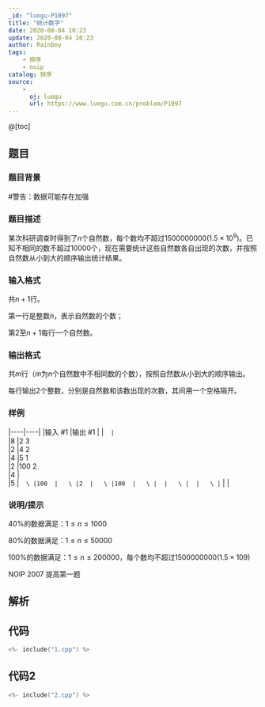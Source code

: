 ```yaml
---
_id: "luogu-P1097"
title: "统计数字"
date: 2020-08-04 10:23
update: 2020-08-04 10:23
author: Rainboy
tags:
    - 排序
    - noip
catalog: 排序
source: 
    - 
      oj: luogu
      url: https://www.luogu.com.cn/problem/P1097
---
```


@[toc]

## 题目

### 题目背景 
#警告：数据可能存在加强




### 题目描述

某次科研调查时得到了$n$个自然数，每个数均不超过$1500000000(1.5 \times 10^9)$。已知不相同的数不超过$10000$个，现在需要统计这些自然数各自出现的次数，并按照自然数从小到大的顺序输出统计结果。




### 输入格式
共$n+1$行。

第一行是整数$n$，表示自然数的个数；

第$2$至$n+1$每行一个自然数。




### 输出格式

共$m$行（$m$为$n$个自然数中不相同数的个数），按照自然数从小到大的顺序输出。  

每行输出$2$个整数，分别是自然数和该数出现的次数，其间用一个空格隔开。




### 样例

|----|----|
|输入 #1  |输出 #1  |
|```  |```  \
|8  |2 3  \
|2  |4 2  \
|4  |5 1  \
|2  |100 2  \
|4  |  \
|5  |```  \
|100  |   \
|2  |   \
|100  |   \
|  |   \
|  |   \
|```  |   |



### 说明/提示
$40\%$的数据满足：$1  \le  n  \le  1000$

$80\%$的数据满足：$1  \le  n  \le  50000$

$100\%$的数据满足：$1  \le  n  \le  200000$，每个数均不超过$1500 000 000(1.5 \times 109)$

NOIP 2007 提高第一题



## 解析


## 代码

```c
<%- include("1.cpp") %>
```

## 代码2

```c
<%- include("2.cpp") %>
```
